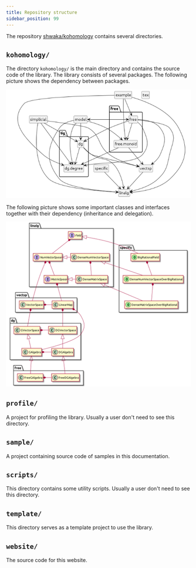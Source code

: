 ```yaml
---
title: Repository structure
sidebar_position: 99
---
```


The repository [shwaka/kohomology](https://github.com/shwaka/kohomology) contains several directories.

## `kohomology/`
The directory `kohomology/` is the main directory and contains the source code of the library.
The library consists of several packages.
The following picture shows the dependency between packages.

![dependency graph](/img/uml/depGraph.png)

The following picture shows some important classes and interfaces
together with their dependency (inheritance and delegation).

![packages](/img/uml/packages.png)

## `profile/`
A project for profiling the library.
Usually a user don't need to see this directory.

## `sample/`
A project containing source code of samples in this documentation.

## `scripts/`
This directory contains some utility scripts.
Usually a user don't need to see this directory.

## `template/`
This directory serves as a template project to use the library.

## `website/`
The source code for this website.
